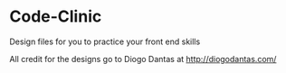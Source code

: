 # Code-Clinic
Design files for you to practice your front end skills

All credit for the designs go to Diogo Dantas at http://diogodantas.com/

